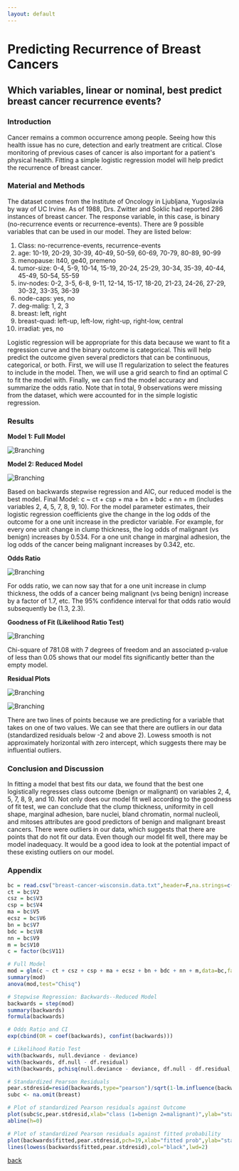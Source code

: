 ```yaml
---
layout: default
---
```


# Predicting Recurrence of Breast Cancers

## Which variables, linear or nominal, best predict breast cancer recurrence events?

### Introduction

Cancer remains a common occurrence among people. Seeing how this health issue has
no cure, detection and early treatment are critical. Close monitoring of previous
cases of cancer is also important for a patient's physical health. Fitting a simple
logistic regression model will help predict the recurrence of breast cancer.

### Material and Methods

The dataset comes from the Institute of Oncology in Ljubljana, Yugoslavia by way of UC Irvine.
As of 1988, Drs. Zwitter and Soklic had reported 286 instances of breast cancer. The response
variable, in this case, is binary (no-recurrence events or recurrence-events). There are 9 possible
variables that can be used in our model. They are listed below:

1. Class: no-recurrence-events, recurrence-events
2. age: 10-19, 20-29, 30-39, 40-49, 50-59, 60-69, 70-79, 80-89, 90-99
3. menopause: lt40, ge40, premeno
4. tumor-size: 0-4, 5-9, 10-14, 15-19, 20-24, 25-29, 30-34, 35-39, 40-44, 45-49, 50-54, 55-59
5. inv-nodes: 0-2, 3-5, 6-8, 9-11, 12-14, 15-17, 18-20, 21-23, 24-26, 27-29, 30-32, 33-35, 36-39
6. node-caps: yes, no
7. deg-malig: 1, 2, 3
8. breast: left, right
9. breast-quad: left-up, left-low, right-up,	right-low, central
10. irradiat:	yes, no

Logistic regression will be appropriate for this data because we want to fit a regression
curve and the binary outcome is categorical. This will help predict the outcome given several 
predictors that can be continuous, categorical, or both. First, we will use l1 regularization
to select the features to include in the model. Then, we will use a grid search to find an
optimal C to fit the model with. Finally, we can find the model accuracy and summarize the odds 
ratio. Note that in total, 9 observations were missing from the dataset, which were accounted
for in the simple logistic regression.

### Results

**Model 1: Full Model**

![Branching](/assets/img/POBC_1.png)

**Model 2: Reduced Model**

![Branching](/assets/img/POBC_2.png)

Based on backwards stepwise regression and AIC, our reduced model is the best model.
Final Model: c ~ ct + csp + ma + bn + bdc + nn + m (includes variables 2, 4, 5, 7, 8, 9, 10).
For the model parameter estimates, their logistic regression coefficients give the change in
the log odds of the outcome for a one unit increase in the predictor variable. For example,
for every one unit change in clump thickness, the log odds of malignant (vs benign)
increases by 0.534. For a one unit change in marginal adhesion, the log odds of the cancer
being malignant increases by 0.342, etc.

**Odds Ratio**

![Branching](/assets/img/POBC_3.png)

For odds ratio, we can now say that for a one unit increase in clump thickness, the odds of a
cancer being malignant (vs being benign) increase by a factor of 1.7, etc. The 95%
confidence interval for that odds ratio would subsequently be (1.3, 2.3).

**Goodness of Fit (Likelihood Ratio Test)**

![Branching](/assets/img/POBC_4.png)

Chi-square of 781.08 with 7 degrees of freedom and an associated p-value of less than 0.05
shows that our model fits significantly better than the empty model.

**Residual Plots**

![Branching](/assets/img/POBC_5.png)

![Branching](/assets/img/POBC_6.png)

There are two lines of points because we are predicting for a variable that takes on one of
two values. We can see that there are outliers in our data (standardized residuals below -2
and above 2). Lowess smooth is not approximately horizontal with zero intercept, which
suggests there may be influential outliers.

### Conclusion and Discussion

In fitting a model that best fits our data, we found that the best one logistically regresses
class outcome (benign or malignant) on variables 2, 4, 5, 7, 8, 9, and 10. Not only does our
model fit well according to the goodness of fit test, we can conclude that the clump
thickness, uniformity in cell shape, marginal adhesion, bare nuclei, bland chromatin,
normal nucleoli, and mitoses attributes are good predictors of benign and malignant breast
cancers. There were outliers in our data, which suggests that there are points that do not fit
our data. Even though our model fit well, there may be model inadequacy. It would be a
good idea to look at the potential impact of these existing outliers on our model.

### Appendix

```r
bc = read.csv("breast-cancer-wisconsin.data.txt",header=F,na.strings=c("?"))
ct = bc$V2
csz = bc$V3
csp = bc$V4
ma = bc$V5
ecsz = bc$V6
bn = bc$V7
bdc = bc$V8
nn = bc$V9
m = bc$V10
c = factor(bc$V11)

# Full Model
mod = glm(c ~ ct + csz + csp + ma + ecsz + bn + bdc + nn + m,data=bc,family=binomial(link='logit'))
summary(mod)
anova(mod,test="Chisq")

# Stepwise Regression: Backwards--Reduced Model
backwards = step(mod)
summary(backwards)
formula(backwards)

# Odds Ratio and CI
exp(cbind(OR = coef(backwards), confint(backwards)))

# Likelihood Ratio Test
with(backwards, null.deviance - deviance)
with(backwards, df.null - df.residual)
with(backwards, pchisq(null.deviance - deviance, df.null - df.residual, lower.tail = FALSE))

# Standardized Pearson Residuals
pear.stdresid=resid(backwards,type="pearson")/sqrt(1-lm.influence(backwards)$hat)
subc <- na.omit(breast)

# Plot of standardized Pearson residuals against Outcome
plot(subc$c,pear.stdresid,xlab="class (1=benign 2=malignant)",ylab="standardized Pearson residuals")
abline(h=0)

# Plot of standardized Pearson residuals against fitted probability
plot(backwards$fitted,pear.stdresid,pch=19,xlab="fitted prob",ylab="standardized Pearson residuals")
lines(lowess(backwards$fitted,pear.stdresid),col="black",lwd=2)
```

[back](./)
